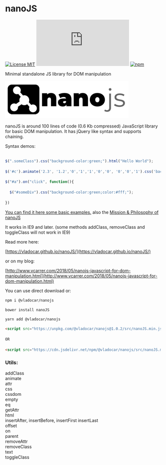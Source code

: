 # nanoJS

[![License MIT](https://img.shields.io/badge/licence-MIT-blue.svg)](https://choosealicense.com/licenses/mit/)
[![Gzip Size](https://img.badgesize.io/https://unpkg.com/@vladocar/nanojs@1.0.2/src/nanoJS.min.js?compression=gzip)](https://unpkg.com/@vladocar/nanojs@1.0.0/src/nanoJS.min.js)
[![npm](https://img.shields.io/npm/v/@vladocar/nanojs.svg)](https://www.npmjs.com/package/@vladocar/nanojs)


Minimal standalone JS library for DOM manipulation

<a href="https://vladocar.github.io/nanoJS/"><img src="logos/png/horizontal%20-%20logo/nano-logo.png"/></a>

nanoJS is around 100 lines of code (0.6 Kb compressed) JavaScript library for basic DOM manipulation. It has jQuery like syntax and supports chaining.

Syntax demos:

```javascript

$(".someClass").css("background-color:green;").html("Hello World");

$('#c').animate('2.3', '1.2','0','1','1','0','0', '0','0','1').css('background-color:red').text('Hello');

$("#a").on("click", function(){

  $("#someDiv").css("background-color:green;color:#fff;");

})

```

[You can find it here some basic examples.](docs.md) also the [Mission & Philosophy of nanoJS](mission.md)


It works in IE9 and later. (some methods addClass, removeClass and toggleClass will not work in IE9)

Read more here:

[https://vladocar.github.io/nanoJS/](https://vladocar.github.io/nanoJS/)

or on my blog:

[http://www.vcarrer.com/2018/05/nanojs-javascript-for-dom-manipulation.html](http://www.vcarrer.com/2018/05/nanojs-javascript-for-dom-manipulation.html)


You can use direct download or:

```sh
npm i @vladocar/nanojs
```

```sh
bower install nanoJS
```

```sh
yarn add @vladocar/nanojs
```

```html
<script src="https://unpkg.com/@vladocar/nanojs@1.0.2/src/nanoJS.min.js"></script>

OR

<script src="https://cdn.jsdelivr.net/npm/@vladocar/nanojs/src/nanoJS.min.js"></script>
```

### Utils:

addClass  
animate  
attr  
css  
cssdom  
empty  
eq  
getAttr  
html  
insertAfter, insertBefore, insertFirst insertLast  
offset  
on  
parent  
removeAttr  
removeClass  
text  
toggleClass  
